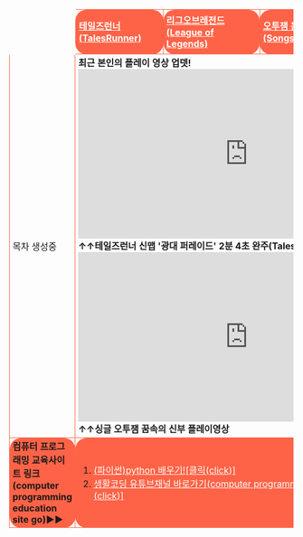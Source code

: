 <html>

<head>
 <meta charset="UTF-8">
 <style>
table{border-spacing: 10px 10px;}
 .list{padding-left: 5px; padding-right: 5px; margin:10px; border:1px solid tomato; border-radius: 20px/20px;}
 #only{padding-left: 2px; padding-right: 2px; margin:10px; border:3px solid transparent; border-radius: 20px/20px; background-color:transparent;}
 #red{color:red;}
 #black{color:black;}
 #white{color:white;}
 #transparent{background-color:transparent;}
 #tomatobackground{background-color:tomato;}
 #textshadow{text-shadow:1px 1px 0px #f40}
 </style>
</head>

<body>
<body background="배경수정.png">
<br>
<table width="800" height="1000" align="center" cellpadding="20" cellspacing="10">


<tr style="height=50px;" class="list" id="transparent">
 <td id="only"> </td>
<td class="list" id="tomatobackground">
  <a href="http://tr.game.onstove.com/index.asp" target="_blank" id="white"><b>테일즈런너(TalesRunner)</b></a></td>
<td class="list" id="tomatobackground">
  <a href="https://leagueoflegends.co.kr/" target="_blank" id="white"><b>리그오브레전드(League of Legends)</b></a></td>
<td class="list" id="tomatobackground">
  <a href="https://www.youtube.com/watch?v=NpyrcXYPiM4&list=PLw12emVrmPC_GWfSMc9JUkDJDZBDPaklF" target="_blank" id="white"><b>오투잼 음악 리스트(Songs of O2jam)</b></a></td>
<td class="list" id="tomatobackground">
  <a href="https://www.sectiong.net/107" target="_blank" id="white"><b>싱글오투잼(오투매니아) 파일공유</b></a></td>
</tr>



<tr height="400" id="transparent" class="list">
  <td class="list" id="transparent"> 목차 생성중 </td><br>
 <td id="transparent" colspan="4" class="list"><b>최근 본인의 플레이 영상 업뎃!<br>
<iframe width="600" height="300" src="https://www.youtube.com/embed/PQveqCcqvLs" frameborder="0" allow="accelerometer; autoplay; encrypted-media; gyroscope; picture-in-picture" allowfullscreen></iframe>
<br>↑↑테일즈런너 신맵 '광대 퍼레이드' 2분 4초 완주(Tales Runner)
<iframe width="600" height="300" src="https://www.youtube.com/embed/fsxaGLUBmek" frameborder="0" allow="accelerometer; autoplay; encrypted-media; gyroscope; picture-in-picture" allowfullscreen></iframe>
<br>↑↑싱글 오투잼 꿈속의 신부 플레이영상</b>
</td>
</tr>


<tr style="height=50px;" class="list">
<td class="list" id="tomatobackground" ><b>컴퓨터 프로그래밍 교육사이트 링크(computer programming education site go)▶▶</b></td>
<td colspan="4" class="list" id="tomatobackground">
 <ol>
<li><a href="https://wikidocs.net/book/1657" target="_blank" align="left" id="white" id="textshadow">(파이썬)python 배우기![클릭(click)]</a></li>
<li><a href="https://www.youtube.com/user/egoing2" target="_blank" align="left" id="white" id="textshadow">생활코딩 유튜브채널 바로가기(computer programming education videos)[클릭(click)]</a></li>



</ol></td>

</body>
</html>
